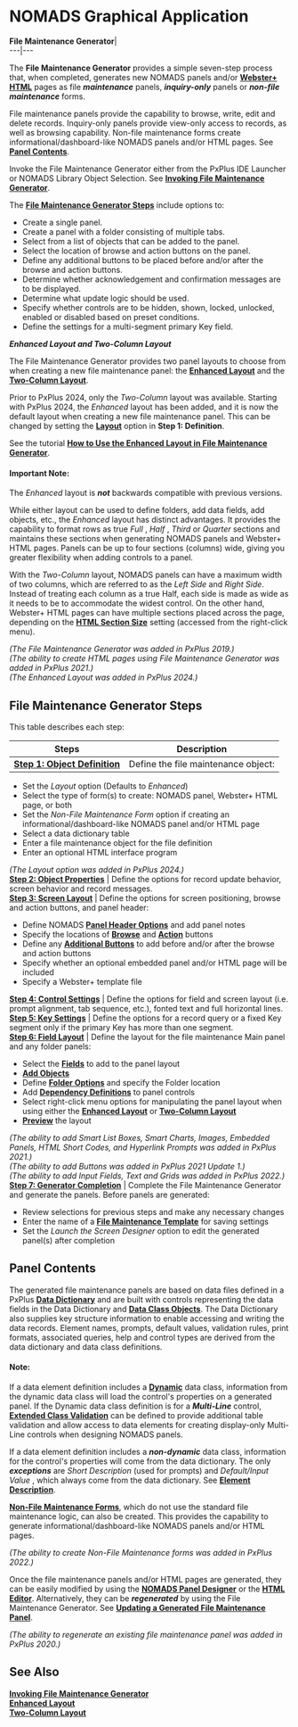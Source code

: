 # NOMADS Graphical Application

**File Maintenance Generator**|   
---|---  
  
The **File Maintenance Generator** provides a simple seven-step process that, when completed, generates new NOMADS panels and/or **[Webster+ HTML](../../../Webster/Webster.md)** pages as file **_maintenance_** panels, **_inquiry-only_** panels or **_non-file maintenance_** forms.

File maintenance panels provide the capability to browse, write, edit and delete records. Inquiry-only panels provide view-only access to records, as well as browsing capability. Non-file maintenance forms create informational/dashboard-like NOMADS panels and/or HTML pages. See **[Panel Contents](Fmgen%20Introduction.htm#contents)**.

Invoke the File Maintenance Generator either from the PxPlus IDE Launcher or NOMADS Library Object Selection. See **[Invoking File Maintenance Generator](Invoking%20Fmgen.md)**.

The **[File Maintenance Generator Steps](Fmgen%20Introduction.htm#steps)** include options to:

  * Create a single panel.
  * Create a panel with a folder consisting of multiple tabs.
  * Select from a list of objects that can be added to the panel.
  * Select the location of browse and action buttons on the panel.
  * Define any additional buttons to be placed before and/or after the browse and action buttons.
  * Determine whether acknowledgement and confirmation messages are to be displayed.
  * Determine what update logic should be used.
  * Specify whether controls are to be hidden, shown, locked, unlocked, enabled or disabled based on preset conditions.
  * Define the settings for a multi-segment primary Key field.



**_Enhanced Layout and Two-Column Layout_**

The File Maintenance Generator provides two panel layouts to choose from when creating a new file maintenance panel: the **[Enhanced Layout](Enhanced%20Layout.md)** and the **[Two-Column Layout](Two_column.md)**.

Prior to PxPlus 2024, only the _Two-Column_ layout was available. Starting with PxPlus 2024, the _Enhanced_ layout has been added, and it is now the default layout when creating a new file maintenance panel. This can be changed by setting the **[Layout](Object%20Definition.htm#layout)** option in **Step 1: Definition**.

See the tutorial **[How to Use the Enhanced Layout in File Maintenance Generator](../../../How%20To/How%20to%20Use%20Enhanced%20Layout.md)**.

#### **Important Note:**  
The _Enhanced_ layout is **_not_** backwards compatible with previous versions.

While either layout can be used to define folders, add data fields, add objects, etc., the _Enhanced_ layout has distinct advantages. It provides the capability to format rows as true _Full_ , _Half_ , _Third_ or _Quarter_ sections and maintains these sections when generating NOMADS panels and Webster+ HTML pages. Panels can be up to four sections (columns) wide, giving you greater flexibility when adding controls to a panel.

With the _Two-Column_ layout, NOMADS panels can have a maximum width of two columns, which are referred to as the _Left Side_ and _Right Side_. Instead of treating each column as a true Half, each side is made as wide as it needs to be to accommodate the widest control. On the other hand, Webster+ HTML pages can have multiple sections placed across the page, depending on the **[HTML Section Size](Two_column.htm#html_size)** setting (accessed from the right-click menu).

_(The File Maintenance Generator was added in PxPlus 2019.)  
(The ability to create HTML pages using File Maintenance Generator was added in PxPlus 2021.)  
(The Enhanced Layout was added in PxPlus 2024.)_

##  File Maintenance Generator Steps

This table describes each step:

**Steps** |  **Description**  
---|---  
**[Step 1: Object Definition](Object%20Definition.md)** |  Define the file maintenance object:

  * Set the _Layout_ option (Defaults to _Enhanced_)
  * Select the type of form(s) to create: NOMADS panel, Webster+ HTML page, or both
  * Set the _Non-File Maintenance Form_ option if creating an informational/dashboard-like NOMADS panel and/or HTML page
  * Select a data dictionary table
  * Enter a file maintenance object for the file definition
  * Enter an optional HTML interface program

_(The Layout option was added in PxPlus 2024.)_  
**[Step 2: Object Properties](Object%20Properties.md)** |  Define the options for record update behavior, screen behavior and record messages.  
**[Step 3: Screen Layout](Screen%20Layout.md)** |  Define the options for screen positioning, browse and action buttons, and panel header:

  * Define NOMADS **[Panel Header Options](Screen%20Layout.htm#addtl_options)** and add panel notes
  * Specify the locations of **[Browse](Screen%20Layout.htm#location_browse)** and **[Action](Screen%20Layout.htm#location_action)** buttons
  * Define any **[Additional Buttons](Screen%20Layout.htm#addtl_buttons)** to add before and/or after the browse and action buttons
  * Specify whether an optional embedded panel and/or HTML page will be included
  * Specify a Webster+ template file

  
**[Step 4: Control Settings](Control%20Settings.md)** |  Define the options for field and screen layout (i.e. prompt alignment, tab sequence, etc.), fonted text and full horizontal lines.  
**[Step 5: Key Settings](Key%20Settings.md)** |  Define the options for a record query or a fixed Key segment only if the primary Key has more than one segment.  
**[Step 6: Field Layout](Field%20Layout.md)** |  Define the layout for the file maintenance Main panel and any folder panels:

  * Select the **[Fields](Field%20Layout.htm#fields_layout)** to add to the panel layout
  * **[Add Objects](Adding%20Objects.md)**
  * Define **[Folder Options](Folder.htm#folderoptions)** and specify the Folder location
  * Add **[Dependency Definitions](Dependency.md)** to panel controls
  * Select right-click menu options for manipulating the panel layout when using either the **[Enhanced Layout](Enhanced%20Layout.htm#rightclick)** or **[Two-Column Layout](Two_column.htm#rightclick)**
  * **[Preview](Preview.md)** the layout

_(The ability to add Smart List Boxes, Smart Charts, Images, Embedded Panels, HTML Short Codes, and Hyperlink Prompts was added in PxPlus 2021.)  
(The ability to add Buttons was added in PxPlus 2021 Update 1.)  
(The ability to add Input Fields, Text and Grids was added in PxPlus 2022.)_  
**[Step 7: Generator Completion](Completion.md)** |  Complete the File Maintenance Generator and generate the panels. Before panels are generated:

  * Review selections for previous steps and make any necessary changes
  * Enter the name of a **[File Maintenance Template](Completion.htm#save_template)** for saving settings
  * Set the _Launch the Screen Designer_ option to edit the generated panel(s) after completion

  
  
##  Panel Contents

The generated file maintenance panels are based on data files defined in a PxPlus **[Data Dictionary](../../../Data%20Dictionary/Introduction.md)** and are built with controls representing the data fields in the Data Dictionary and **[Data Class Objects](../../../Data%20Dictionary/Data%20Classes/Overview.md)**. The Data Dictionary also supplies key structure information to enable accessing and writing the data records. Element names, prompts, default values, validation rules, print formats, associated queries, help and control types are derived from the data dictionary and data class definitions.

#### **Note:**  
If a data element definition includes a **[Dynamic](../../../Data%20Dictionary/Data%20Classes/Dynamic.md)** data class, information from the dynamic data class will load the control's properties on a generated panel. If the Dynamic data class definition is for a **_Multi-Line_** control, **[Extended Class Validation](../../../Data%20Dictionary/Data%20Classes/Extended%20Validation.md)** can be defined to provide additional table validation and allow access to data elements for creating display-only Multi-Line controls when designing NOMADS panels.  
  
If a data element definition includes a **_non-dynamic_** data class, information for the control's properties will come from the data dictionary. The only **_exceptions_** are _Short Description_ (used for prompts) and _Default/Input Value_ , which always come from the data dictionary. See **[Element Description](../../../Data%20Dictionary/Data%20Dictionary%20Maintenance/Element%20Description.htm#Mark11)**.

**[Non-File Maintenance Forms](Object%20Definition.htm#formtype)**, which do not use the standard file maintenance logic, can also be created. This provides the capability to generate informational/dashboard-like NOMADS panels and/or HTML pages.

_(The ability to create Non-File Maintenance forms was added in PxPlus 2022.)_

Once the file maintenance panels and/or HTML pages are generated, they can be easily modified by using the **[NOMADS Panel Designer](../../Panel%20Designer/Introduction.md)** or the **[HTML Editor](../../../HTML%20Editor.md)**. Alternatively, they can be **_regenerated_** by using the File Maintenance Generator. See **[Updating a Generated File Maintenance Panel](Updatepnl.md)**.

_(The ability to regenerate an existing file maintenance panel was added in PxPlus 2020.)_

## See Also

**[Invoking File Maintenance Generator](Invoking%20Fmgen.md)**  
**[Enhanced Layout](Enhanced%20Layout.md)**  
**[Two-Column Layout](Two_column.md)**
